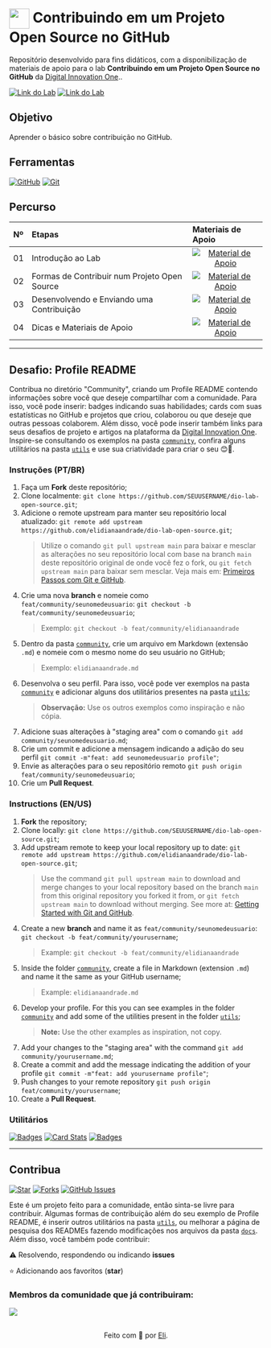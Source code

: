 <h1>
    <a href="https://www.dio.me/">
     <img align="center" width="40px" src="https://hermes.digitalinnovation.one/assets/diome/logo-minimized.png"></a>
    <span> Contribuindo em um Projeto Open Source no GitHub</span>
</h1>

Repositório desenvolvido para fins didáticos, com a disponibilização de materiais de apoio para o lab **Contribuindo em um Projeto Open Source no GitHub** da [Digital Innovation One](https://www.dio.me/)..

[![Link do Lab](https://img.shields.io/badge/▶-000?style=for-the-badge&logo=movie&logoColor=E94D5F)](https://web.dio.me/lab/desafio-de-projeto-contribuindo-em-um-projeto-open-source-no-github/learning/913f26fd-1018-4643-b59a-6356ea77dc2e) 
[![Link do Lab](https://img.shields.io/badge/Acesse%20o%20Lab%20na%20Plataforma-E94D5F?style=for-the-badge)](https://web.dio.me/lab/desafio-de-projeto-contribuindo-em-um-projeto-open-source-no-github/learning/913f26fd-1018-4643-b59a-6356ea77dc2e)

## Objetivo
Aprender o básico sobre contribuição no GitHub.

## Ferramentas
[![GitHub](https://img.shields.io/badge/GitHub-000?style=for-the-badge&logo=github&logoColor=30A3DC)](https://docs.github.com/)
[![Git](https://img.shields.io/badge/Git-000?style=for-the-badge&logo=git&logoColor=E94D5F)](https://git-scm.com/doc) 

## Percurso
<table>
  <thead>
    <tr align="left">
      <th>Nº</th>
      <th>Etapas</th>
      <th>Materiais de Apoio</th>
    </tr>
  </thead>
  <tbody align="left">
    <tr>
      <td>01</td>
      <td>Introdução ao Lab</td>
      <td align="center">
        <a href="">
           <img align="center" alt="Material de Apoio" src="https://img.shields.io/badge/Ver%20Material-30A3DC?style=for-the-badge">
        </a>
      </td>
    </tr>
    <tr>
      <td>02</td>
      <td>Formas de Contribuir num Projeto Open Source</td>
      <td align="center">
        <a href="">
           <img align="center" alt="Material de Apoio" src="https://img.shields.io/badge/Ver%20Material-E94D5F?style=for-the-badge">
        </a>
      </td>
    </tr>
    <tr>
      <td>03</td>
      <td>Desenvolvendo e Enviando uma Contribuição</td>
      <td align="center">
        <a href="">
           <img align="center" alt="Material de Apoio" src="https://img.shields.io/badge/Ver%20Material-30A3DC?style=for-the-badge">
        </a>
      </td>    
    </tr>
    <tr>
      <td>04</td>
      <td>Dicas e Materiais de Apoio</td>
      <td align="center">
        <a href="">
           <img align="center" alt="Material de Apoio" src="https://img.shields.io/badge/Ver%20Material-E94D5F?style=for-the-badge">
        </a>
      </td>    
    </tr>
  </tbody>
  <tfoot></tfoot>
</table>

---
##  Desafio: Profile README
 Contribua no diretório "Community", criando um Profile README contendo informações sobre você que deseje compartilhar com a comunidade. Para isso, você pode inserir: badges indicando suas habilidades; cards com suas estatísticas no GitHub e projetos que criou, colaborou ou que deseje que outras pessoas colaborem. Além disso, você pode inserir também links para seus desafios de projeto e artigos na plataforma da [Digital Innovation One](https://www.dio.me/). <br>
 Inspire-se consultando os exemplos na pasta [`community`](https://github.com/elidianaandrade/dio-lab-open-source/tree/main/community), confira alguns utilitários na pasta [`utils`](https://github.com/elidianaandrade/dio-lab-open-source/tree/main/utils) e use sua criatividade para criar o seu 😊💙.

### Instruções (PT/BR)
1. Faça um **Fork** deste repositório;
2. Clone localmente: `git clone https://github.com/SEUUSERNAME/dio-lab-open-source.git`;
3. Adicione o remote upstream para manter seu repositório local atualizado: `git remote add upstream https://github.com/elidianaandrade/dio-lab-open-source.git`;
    > Utilize o comando `git pull upstream main` para baixar e mesclar as alterações no seu repositório local com base na branch `main` deste repositório original de onde você fez o fork, ou `git fetch upstream main` para baixar sem mesclar. Veja mais em: [Primeiros Passos com Git e GitHub](https://github.com/elidianaandrade/dio-curso-git-github/blob/main/materiais-de-apoio/03-primeiros-passos-com-git-e-github.md).
4. Crie uma nova **branch** e nomeie como `feat/community/seunomedeusuario`: `git checkout -b feat/community/seunomedeusuario`;
    > Exemplo: `git checkout -b feat/community/elidianaandrade`
5. Dentro da pasta [`community`](https://github.com/elidianaandrade/dio-lab-open-source/tree/main/community), crie um arquivo em Markdown (extensão `.md`) e nomeie com o mesmo nome do seu usuário no GitHub;
    > Exemplo: `elidianaandrade.md` <br>
6. Desenvolva o seu perfil. Para isso, você pode ver exemplos na pasta [`community`](https://github.com/elidianaandrade/dio-lab-open-source/tree/main/community) e adicionar alguns dos utilitários presentes na pasta [`utils`](https://github.com/elidianaandrade/dio-lab-open-source/tree/main/utils);
    > **Observação:** Use os outros exemplos como inspiração e não cópia.
7. Adicione suas alterações à "staging area" com o comando `git add community/seunomedeusuario.md`;
8. Crie um commit e adicione a mensagem indicando a adição do seu perfil `git commit -m"feat: add seunomedeusuario profile"`;
9. Envie as alterações para o seu repositório remoto `git push origin feat/community/seunomedeusuario`; 
10. Crie um **Pull Request**.

### Instructions (EN/US)
1. **Fork** the repository;
2. Clone locally: `git clone https://github.com/SEUUSERNAME/dio-lab-open-source.git`;
3. Add upstream remote to keep your local repository up to date: `git remote add upstream https://github.com/elidianaandrade/dio-lab-open-source.git`;
    > Use the command `git pull upstream main` to download and merge changes to your local repository based on the branch `main` from this original repository you forked it from, or `git fetch upstream main` to download without merging. See more at: [Getting Started with Git and GitHub](https://github.com/elidianaandrade/dio-curso-git-github/blob/main/materiais-de-apoio/03-primeiros-passos-com-git-e-github.md).
4. Create a new **branch** and name it as `feat/community/seunomedeusuario`: `git checkout -b feat/community/yourusername`;
    > Example: `git checkout -b feat/community/elidianaandrade`
5. Inside the folder [`community`](https://github.com/elidianaandrade/dio-lab-open-source/tree/main/community), create a file in Markdown (extension `.md`) and name it the same as your GitHub username;
    > Example: `elidianaandrade.md` <br>
6. Develop your profile. For this you can see examples in the folder [`community`](https://github.com/elidianaandrade/dio-lab-open-source/tree/main/community) and add some of the utilities present in the folder [`utils`](https://github.com/elidianaandrade/dio-lab-open-source/tree/main/utils);
    > **Note:** Use the other examples as inspiration, not copy.
7. Add your changes to the "staging area" with the command `git add community/yourusername.md`;
8. Create a commit and add the message indicating the addition of your profile `git commit -m"feat: add yourusername profile"`;
9. Push changes to your remote repository `git push origin feat/community/yourusername`; 
10. Create a **Pull Request**.

### Utilitários

[![Badges](https://img.shields.io/badge/Badges-30A3DC?style=for-the-badge)](https://github.com/elidianaandrade/dio-lab-open-source/blob/main/utils/badges/badges.md)
[![Card Stats](https://img.shields.io/badge/Card%20Stats-E94D5F?style=for-the-badge)](https://github.com/elidianaandrade/dio-lab-open-source/blob/main/utils/cards/github-stats.md)
[![Badges](https://img.shields.io/badge/Card%20Streak%20States-30A3DC?style=for-the-badge)](https://github.com/elidianaandrade/dio-lab-open-source/blob/main/utils/cards/github-streak-stats.md)

---

## Contribua
[![Star](https://img.shields.io/github/stars/elidianaandrade/dio-lab-open-source?style=social)](https://github.com/elidianaandrade/dio-lab-open-source/stargazers)
[![Forks](https://img.shields.io/github/forks/elidianaandrade/dio-lab-open-source?style=social)](https://github.com/elidianaandrade/dio-lab-open-source/forks)
[![GitHub Issues](https://img.shields.io/github/issues/elidianaandrade/dio-lab-open-source?style=social)](https://github.com/elidianaandrade/dio-lab-open-source/issues/)

 Este é um projeto feito para a comunidade, então sinta-se livre para contribuir. Algumas formas de contribuição além do seu exemplo de Profile README, é inserir outros utilitários na pasta [`utils`](https://github.com/elidianaandrade/dio-lab-open-source/tree/main/utils), ou melhorar a página de pesquisa dos READMEs fazendo modificações nos arquivos da pasta [`docs`](https://github.com/elidianaandrade/dio-lab-open-source/tree/main/docs). <br>
 Além disso, você também pode contribuir:
 
⚠️ Resolvendo, respondendo ou indicando **issues**

⭐ Adicionando aos favoritos (**star**) 

### Membros da comunidade que já contribuiram:
<a href="https://github.com/elidianaandrade/dio-lab-open-source/graphs/contributors">
  <img src="https://contrib.rocks/image?repo=elidianaandrade/dio-lab-open-source"/>
</a>

##
<div align="center">Feito com 💙 por <a href="https://github.com/elidianaandrade">Eli</a>.</div>
